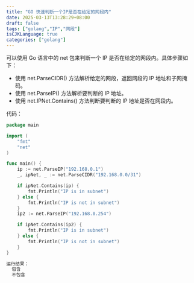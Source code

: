 ```yaml
---
title: "GO 快速判断一个IP是否在给定的网段内"
date: 2025-03-13T13:28:29+08:00
draft: false
tags: ["golang","IP","网段"]
isCJKLanguage: true
categories: ["golang"]
---
```


可以使用 Go 语言中的 net 包来判断一个 IP 是否在给定的网段内。具体步骤如下：

- 使用 net.ParseCIDR() 方法解析给定的网段，返回网段的 IP 地址和子网掩码。
- 使用 net.ParseIP() 方法解析要判断的 IP 地址。
- 使用 net.IPNet.Contains() 方法判断要判断的 IP 地址是否在网段内。

代码：

```go
package main

import (
	"fmt"
	"net"
)

func main() {
	ip := net.ParseIP("192.168.0.1")
	_, ipNet, _ := net.ParseCIDR("192.168.0.0/31")

	if ipNet.Contains(ip) {
		fmt.Println("IP is in subnet")
	} else {
		fmt.Println("IP is not in subnet")
	}
    ip2 := net.ParseIP("192.168.0.254")

	if ipNet.Contains(ip2) {
		fmt.Println("IP is in subnet")
	} else {
		fmt.Println("IP is not in subnet")
	}
}

运行结果：
  包含
  不包含
```

